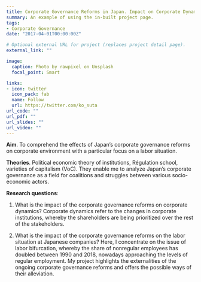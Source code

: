 ```yaml
---
title: Corporate Governance Reforms in Japan. Impact on Corporate Dynamics and Labor-Related Repercussions
summary: An example of using the in-built project page.
tags:
- Corporate Governance
date: "2017-04-01T00:00:00Z"

# Optional external URL for project (replaces project detail page).
external_link: ""

image:
  caption: Photo by rawpixel on Unsplash
  focal_point: Smart

links:
- icon: twitter
  icon_pack: fab
  name: Follow
  url: https://twitter.com/ko_suta
url_code: ""
url_pdf: ""
url_slides: ""
url_video: ""
---
```


**Aim**. To comprehend the effects of Japan’s corporate governance reforms on corporate environment with a particular focus on a labor situation. 

**Theories**. Political economic theory of institutions, Régulation school, varieties of capitalism (VoC). 
They enable me to analyze Japan’s corporate governance as a field for coalitions and struggles between various socio-economic actors. 

**Research questions**:

1. What is the impact of the corporate governance reforms on corporate dynamics? Corporate dynamics refer to the changes in corporate institutions, whereby the shareholders are being prioritized over the rest of the stakeholders.

2. What is the impact of the corporate governance reforms on the labor situation at Japanese companies?
Here, I concentrate on the issue of labor bifurcation, whereby the share of nonregular employees has doubled between 1990 and 2018, nowadays approaching the levels of regular employment. 
My project highlights the externalities of the ongoing corporate governance reforms and offers the possible ways of their alleviation.
